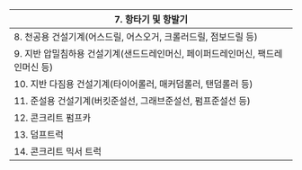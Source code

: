 | 7. 항타기 및 항발기 |
| --- |
| 8. 천공용 건설기계(어스드릴, 어스오거, 크롤러드릴, 점보드릴 등) |
| 9. 지반 압밀침하용 건설기계(샌드드레인머신, 페이퍼드레인머신, 팩드레인머신 등) |
| 10. 지반 다짐용 건설기계(타이어롤러, 매커덤롤러, 탠덤롤러 등) |
| 11. 준설용 건설기계(버킷준설선, 그래브준설선, 펌프준설선 등) |
| 12. 콘크리트 펌프카 |
| 13. 덤프트럭 |
| 14. 콘크리트 믹서 트럭 |